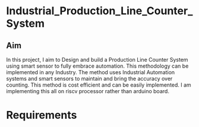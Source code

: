 # Industrial_Production_Line_Counter_System
## Aim 

In this project, I aim to Design and build a Production Line Counter System  using smart sensor to fully embrace automation. This methodology can be implemented in any Industry. The method uses Industrial Automation systems and smart sensors to maintain and bring the accuracy over counting. This method is cost efficient and can be easily implemented. I am implementing this all on riscv processor rather than arduino board.
# Requirements 
